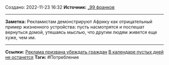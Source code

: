 Создано: 2022-11-23 16:32
**Источник:** [_99 франков](_99%20франков.md)
***
**Заметка:**  Рекламистам демонстрируют Африку как отрицательный пример жизненного устройства: пусть насмотрятся и поспешат вернуться домой, утешаясь мыслью, что другим людям живется еще хуже, чем им.
***
**Ссылки:** [Реклама призвана убеждать граждан](Реклама%20призвана%20убеждать%20граждан.md) [В календаре пустых дней не останется](В%20календаре%20пустых%20дней%20не%20останется.md)
**Тэги:** #Потребление 



